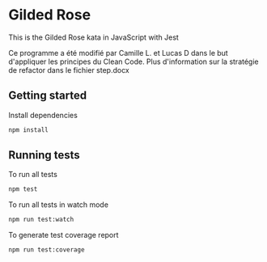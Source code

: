 # Gilded Rose

This is the Gilded Rose kata in JavaScript with Jest

Ce programme a été modifié par Camille L. et Lucas D dans le but d'appliquer les principes du Clean Code.
Plus d'information sur la stratégie de refactor dans le fichier step.docx

## Getting started

Install dependencies

```sh
npm install
```

## Running tests

To run all tests

```sh
npm test
```

To run all tests in watch mode

```sh
npm run test:watch
```

To generate test coverage report

```sh
npm run test:coverage
```
